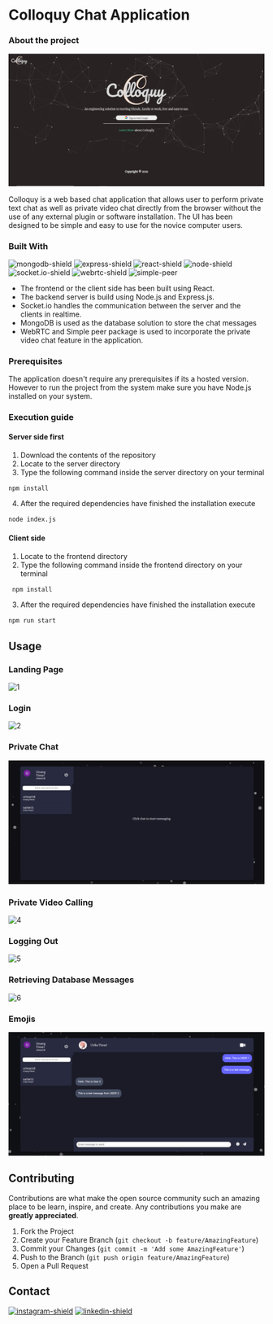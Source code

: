 # Colloquy Chat Application


### About the project


![landing_page_screenshot]

Colloquy is a web based chat application that allows user to perform private text chat as well as private video chat directly from the browser without the use of any external plugin or software installation. The UI has been designed to be simple and easy to use for the novice computer users.

### Built With
![mongodb-shield] ![express-shield] ![react-shield] ![node-shield] ![socket.io-shield] ![webrtc-shield] ![simple-peer]  

* The frontend or the client side has been built using React.
* The backend server is build using Node.js and Express.js.
* Socket.io handles the communication between the server and the clients in realtime. 
* MongoDB is used as the database solution to store the chat messages
* WebRTC and Simple peer package is used to incorporate the private video chat feature in the application.

### Prerequisites
The application doesn't require any prerequisites if its a hosted version. However to run the project from the system make sure you have Node.js installed on your system.

### Execution guide

#### Server side first
1. Download the contents of the repository
2. Locate to the server directory
3. Type the following command inside the server directory on your terminal
  ```sh
  npm install
  ```
4. After the required dependencies have finished the installation execute
  ```sh
  node index.js
  ```
#### Client side
1. Locate to the frontend directory
2. Type the following command inside the frontend directory on your terminal
 ```sh
  npm install
  ```
3. After the required dependencies have finished the installation execute
  ```sh
  npm run start
  ```

## Usage
### Landing Page
![1]

### Login
![2]

### Private Chat
![3]

### Private Video Calling
![4]

### Logging Out
![5]

### Retrieving Database Messages
![6]

### Emojis
![7]

## Contributing
Contributions are what make the open source community such an amazing place to be learn, inspire, and create. Any contributions you make are **greatly appreciated**.

1. Fork the Project
2. Create your Feature Branch (`git checkout -b feature/AmazingFeature`)
3. Commit your Changes (`git commit -m 'Add some AmazingFeature'`)
4. Push to the Branch (`git push origin feature/AmazingFeature`)
5. Open a Pull Request

## Contact
[![instagram-shield]][instagram]  [![linkedin-shield]][linkedin]


<!-- Links -->
[landing_page_screenshot]: ./Screenshots/landing.PNG
[react-shield]: https://img.shields.io/badge/-ReactJs-61DAFB?logo=react&logoColor=white&style=for-the-badge
[node-shield]:https://img.shields.io/badge/-Nodejs-green?logo=node.js&logoColor=white&style=for-the-badge
[socket.io-shield]:https://img.shields.io/badge/-Socket.io-grey?logo=socket.io&logoColor=white&style=for-the-badge
[instagram-shield]:https://img.shields.io/badge/-instagram-E4405E?logo=instagram&logoColor=white&style=for-the-badge
[linkedin-shield]: https://img.shields.io/badge/-linkedin-0078B6?logo=linkedin&logoColor=white&style=for-the-badge
[webrtc-shield]: https://img.shields.io/badge/-WEBRTC-orange?logo=webrtc&logoColor=white&style=for-the-badge
[simple-peer]: https://img.shields.io/badge/-simple%20peer-blue?logo=npm&logoColor=white&style=for-the-badge
[mongodb-shield]: https://img.shields.io/badge/-MongoDB-darkgreen?logo=mongodb&logoColor=white&style=for-the-badge
[express-shield]: https://img.shields.io/badge/-Express-EBD81C?logo=express&logoColor=black&style=for-the-badge
[linkedin]:https://www.linkedin.com/in/umang-tiwari-bb9781193/
[instagram]:https://www.instagram.com/oxy.moronguy/
[1]: ./Screenshots/1.gif
[2]: ./Screenshots/2.gif
[3]: ./Screenshots/3.gif
[4]: ./Screenshots/4.gif
[5]: ./Screenshots/5.gif
[6]: ./Screenshots/6.gif
[7]: ./Screenshots/7.gif
